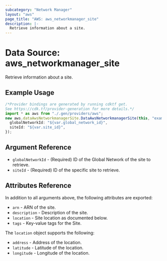 ```yaml
---
subcategory: "Network Manager"
layout: "aws"
page_title: "AWS: aws_networkmanager_site"
description: |-
  Retrieve information about a site.
---
```


# Data Source:  aws\_networkmanager\_site

Retrieve information about a site.

## Example Usage

```typescript
/*Provider bindings are generated by running cdktf get.
See https://cdk.tf/provider-generation for more details.*/
import * as aws from "./.gen/providers/aws";
new aws.dataAwsNetworkmanagerSite.DataAwsNetworkmanagerSite(this, "example", {
  globalNetworkId: "${var.global_network_id}",
  siteId: "${var.site_id}",
});

```

## Argument Reference

* `globalNetworkId` - (Required) ID of the Global Network of the site to retrieve.
* `siteId` - (Required) ID of the specific site to retrieve.

## Attributes Reference

In addition to all arguments above, the following attributes are exported:

* `arn` - ARN of the site.
* `description` - Description of the site.
* `location` - Site location as documented below.
* `tags` - Key-value tags for the Site.

The `location` object supports the following:

* `address` - Address of the location.
* `latitude` - Latitude of the location.
* `longitude` - Longitude of the location.
